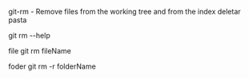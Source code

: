 git-rm - Remove files from the working tree and from the index
deletar pasta

git rm --help

file
git rm fileName

foder
git rm -r folderName
